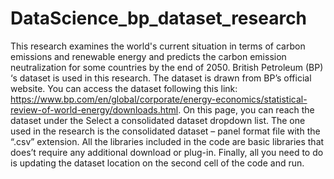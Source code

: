 # DataScience_bp_dataset_research
This research examines the world's current situation in terms of carbon emissions and renewable energy and predicts the carbon emission neutralization for some countries by the end of 2050. 
British Petroleum (BP) ‘s dataset is used in this research. The dataset is drawn from BP’s official website. You can access the dataset following this link: https://www.bp.com/en/global/corporate/energy-economics/statistical-review-of-world-energy/downloads.html. On this page, you can reach the dataset under the Select a consolidated dataset dropdown list. The one used in the research is the consolidated dataset – panel format file with the “.csv” extension. 
All the libraries included in the code are basic libraries that does’t require any additional download or plug-in. 
Finally, all you need to do is updating the dataset location on the second cell of the code and run.
